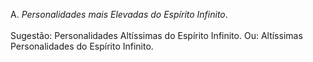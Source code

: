 ﻿A. <I> Personalidades mais Elevadas do Espírito Infinito</I>.<BR><BR>Sugestão: Personalidades Altíssimas do Espírito Infinito. Ou: Altíssimas Personalidades do Espírito Infinito.